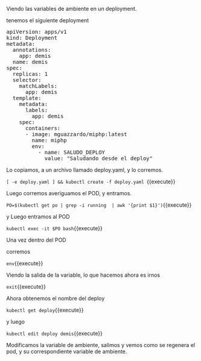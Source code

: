 Viendo las variables de ambiente en un deployment.

tenemos el siguiente deployment
<pre class=file>
apiVersion: apps/v1
kind: Deployment
metadata:
  annotations:
    app: demis
  name: demis
spec:
  replicas: 1
  selector:
    matchLabels:
      app: demis
  template:
    metadata:
      labels:
        app: demis
    spec:
      containers:
      - image: mguazzardo/miphp:latest
        name: miphp
        env:
          - name: SALUDO_DEPLOY
            value: "Saludando desde el deploy"
</pre>


Lo copiamos, a un archivo llamado deploy.yaml, y lo corremos.



`[ -e deploy.yaml ] && kubectl create -f deploy.yaml `{{execute}}

Luego corremos averiguamos el POD, y entramos.

`PO=$(kubectl get po | grep -i running  | awk '{print $1}')`{{execute}}

y Luego entramos al POD


`kubectl exec -it $PO bash`{{execute}}

Una vez dentro del POD

corremos

`env`{{execute}}

Viendo la salida de la variable, lo que hacemos ahora es irnos

`exit`{{execute}}

Ahora obtenemos el nombre del deploy

`kubectl get deploy`{{execute}}


y luego

`kubectl edit deploy demis`{{execute}}

Modificamos la variable de ambiente, salimos y vemos como se regenera el pod, y su correspondiente variable de ambiente.

